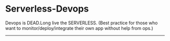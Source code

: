 # Serverless-Devops
Devops is DEAD.Long live the SERVERLESS.
(Best practice for those who want to monitor/deploy/integrate their own app without help from ops.)

---

